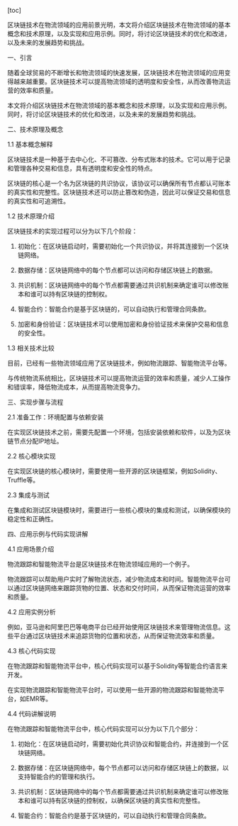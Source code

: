 
[toc]                    
                
                
区块链技术在物流领域的应用前景光明，本文将介绍区块链技术在物流领域的基本概念和技术原理，以及实现和应用示例。同时，将讨论区块链技术的优化和改进，以及未来的发展趋势和挑战。

一、引言

随着全球贸易的不断增长和物流领域的快速发展，区块链技术在物流领域的应用变得越来越重要。区块链技术可以提高物流领域的透明度和安全性，从而改善物流运营的效率和质量。

本文将介绍区块链技术在物流领域的基本概念和技术原理，以及实现和应用示例。同时，将讨论区块链技术的优化和改进，以及未来的发展趋势和挑战。

二、技术原理及概念

1.1 基本概念解释

区块链技术是一种基于去中心化、不可篡改、分布式账本的技术。它可以用于记录和管理各种交易和信息，具有透明度和安全性的特点。

区块链的核心是一个名为区块链的共识协议，该协议可以确保所有节点都认可账本的真实性和完整性。区块链技术还可以防止篡改和伪造，因此可以保证交易和信息的真实性和可追溯性。

1.2 技术原理介绍

区块链技术的实现过程可以分为以下几个阶段：

1. 初始化：在区块链启动时，需要初始化一个共识协议，并将其连接到一个区块链网络。

2. 数据存储：区块链网络中的每个节点都可以访问和存储区块链上的数据。

3. 共识机制：区块链网络中的每个节点都需要通过共识机制来确定谁可以修改账本和谁可以持有区块链的控制权。

4. 智能合约：智能合约是基于区块链的，可以自动执行和管理合同条款。

5. 加密和身份验证：区块链技术可以使用加密和身份验证技术来保护交易和信息的安全性。

1.3 相关技术比较

目前，已经有一些物流领域应用了区块链技术，例如物流跟踪、智能物流平台等。

与传统物流系统相比，区块链技术可以提高物流运营的效率和质量，减少人工操作和错误率，降低物流成本，从而提高物流竞争力。

三、实现步骤与流程

2.1 准备工作：环境配置与依赖安装

在实现区块链技术之前，需要先配置一个环境，包括安装依赖和软件，以及为区块链节点分配IP地址。

2.2 核心模块实现

在实现区块链的核心模块时，需要使用一些开源的区块链框架，例如Solidity、Truffle等。

2.3 集成与测试

在集成和测试区块链模块时，需要进行一些核心模块的集成和测试，以确保模块的稳定性和正确性。

四、应用示例与代码实现讲解

4.1 应用场景介绍

物流跟踪和智能物流平台是区块链技术在物流领域应用的一个例子。

物流跟踪可以帮助用户实时了解物流状态，减少物流成本和时间。智能物流平台可以通过区块链网络来跟踪货物的位置、状态和交付时间，从而保证物流运营的效率和质量。

4.2 应用实例分析

例如，亚马逊和阿里巴巴等电商平台已经开始使用区块链技术来管理物流信息。这些平台通过区块链技术来追踪货物的位置和状态，从而保证物流效率和质量。

4.3 核心代码实现

在物流跟踪和智能物流平台中，核心代码实现可以基于Solidity等智能合约语言来开发。

在实现物流跟踪和智能物流平台时，可以使用一些开源的物流跟踪和智能物流平台，如EMR等。

4.4 代码讲解说明

在物流跟踪和智能物流平台中，核心代码实现可以分为以下几个部分：

1. 初始化：在区块链启动时，需要初始化共识协议和智能合约，并连接到一个区块链网络。

2. 数据存储：在区块链网络中，每个节点都可以访问和存储区块链上的数据，以支持智能合约的管理和执行。

3. 共识机制：区块链网络中的每个节点都需要通过共识机制来确定谁可以修改账本和谁可以持有区块链的控制权，以确保区块链的真实性和完整性。

4. 智能合约：智能合约是基于区块链的，可以自动执行和管理合同条款。

